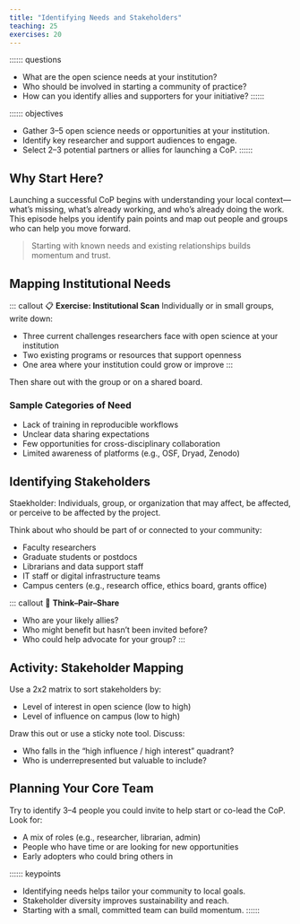```yaml
---
title: "Identifying Needs and Stakeholders"
teaching: 25
exercises: 20
---
```


:::::: questions
- What are the open science needs at your institution?
- Who should be involved in starting a community of practice?
- How can you identify allies and supporters for your initiative?
::::::

:::::: objectives
- Gather 3–5 open science needs or opportunities at your institution.
- Identify key researcher and support audiences to engage.
- Select 2–3 potential partners or allies for launching a CoP.
::::::

## Why Start Here?

Launching a successful CoP begins with understanding your local context—what’s missing, what’s already working, and who’s already doing the work. This episode helps you identify pain points and map out people and groups who can help you move forward.

> Starting with known needs and existing relationships builds momentum and trust.

## Mapping Institutional Needs

::: callout
📋 **Exercise: Institutional Scan**
Individually or in small groups, write down:
- Three current challenges researchers face with open science at your institution
- Two existing programs or resources that support openness
- One area where your institution could grow or improve
:::

Then share out with the group or on a shared board.

### Sample Categories of Need
- Lack of training in reproducible workflows
- Unclear data sharing expectations
- Few opportunities for cross-disciplinary collaboration
- Limited awareness of platforms (e.g., OSF, Dryad, Zenodo)

## Identifying Stakeholders

Staekholder: Individuals, group, or organization that may affect,
be affected, or perceive to be affected by the
project.

Think about who should be part of or connected to your community:
- Faculty researchers
- Graduate students or postdocs
- Librarians and data support staff
- IT staff or digital infrastructure teams
- Campus centers (e.g., research office, ethics board, grants office)

::: callout
💬 **Think–Pair–Share**
- Who are your likely allies?
- Who might benefit but hasn’t been invited before?
- Who could help advocate for your group?
:::

## Activity: Stakeholder Mapping

Use a 2x2 matrix to sort stakeholders by:
- Level of interest in open science (low to high)
- Level of influence on campus (low to high)

Draw this out or use a sticky note tool. Discuss:
- Who falls in the “high influence / high interest” quadrant?
- Who is underrepresented but valuable to include?

## Planning Your Core Team

Try to identify 3–4 people you could invite to help start or co-lead the CoP. Look for:
- A mix of roles (e.g., researcher, librarian, admin)
- People who have time or are looking for new opportunities
- Early adopters who could bring others in

:::::: keypoints
- Identifying needs helps tailor your community to local goals.
- Stakeholder diversity improves sustainability and reach.
- Starting with a small, committed team can build momentum.
::::::
